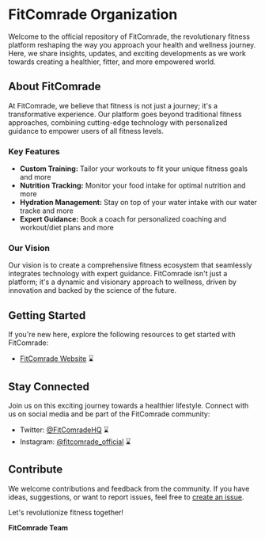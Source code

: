 # FitComrade Organization

Welcome to the official repository of FitComrade, the revolutionary fitness platform reshaping the way you approach your health and wellness journey. Here, we share insights, updates, and exciting developments as we work towards creating a healthier, fitter, and more empowered world.

## About FitComrade

At FitComrade, we believe that fitness is not just a journey; it's a transformative experience. Our platform goes beyond traditional fitness approaches, combining cutting-edge technology with personalized guidance to empower users of all fitness levels.

### Key Features

- **Custom Training:** Tailor your workouts to fit your unique fitness goals and more
- **Nutrition Tracking:** Monitor your food intake for optimal nutrition and more
- **Hydration Management:** Stay on top of your water intake with our water tracke and more
- **Expert Guidance:** Book a coach for personalized coaching and workout/diet plans and more

### Our Vision

Our vision is to create a comprehensive fitness ecosystem that seamlessly integrates technology with expert guidance. FitComrade isn't just a platform; it's a dynamic and visionary approach to wellness, driven by innovation and backed by the science of the future.

## Getting Started

If you're new here, explore the following resources to get started with FitComrade:

- [FitComrade Website](https://www.fitcomrade.com) ⌛

## Stay Connected

Join us on this exciting journey towards a healthier lifestyle. Connect with us on social media and be part of the FitComrade community:

- Twitter: [@FitComradeHQ](https://twitter.com/FitComradeHQ) ⌛
- Instagram: [@fitcomrade_official](https://www.instagram.com/fitcomrade_official/) ⌛

## Contribute

We welcome contributions and feedback from the community. If you have ideas, suggestions, or want to report issues, feel free to [create an issue](https://github.com/FitComradeOrg/public-repo/issues).

Let's revolutionize fitness together!

**FitComrade Team**
